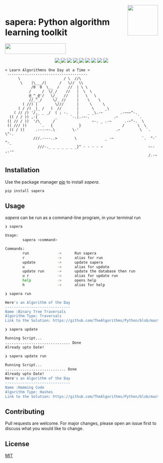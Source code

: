 <img align="right" height="100" src = "https://www.python.org/static/community_logos/python-powered-h.svg"/>  

# sapera: Python algorithm learning toolkit

<img align="left" height="35" width="200" src = "https://www.repostatus.org/badges/latest/active.svg"/>
<br/></br>

<p align="center">

<a href ="https://github.com/sarthakchaudhary13/sapera/issues">
  <img src = "https://img.shields.io/badge/contributions-welcome-brightgreen.svg?style=plastic"/>
</a>

<img src = "https://img.shields.io/pypi/l/sapera?style=plastic"/>

<img src = "https://img.shields.io/github/issues/sarthakchaudhary13/sapera?style=plastic"/>

<a href = "https://pypi.org/project/sapera/">
  <img src = "https://img.shields.io/pypi/v/sapera.svg?style=plastic"/>
</a>

<img src = "https://img.shields.io/github/stars/sarthakchaudhary13/sapera?style=plastic"/>

<img src = "https://img.shields.io/github/repo-size/sarthakchaudhary13/sapera?style=plastic"/>

<img src = "https://img.shields.io/pypi/dm/sapera?style=plastic"/>

<img src = "https://img.shields.io/travis/sarthakchaudhary13/sapera?style=plastic"/>

<img src = "http://hits.dwyl.com/sarthakchaudhary13/sapera.svg"/>

</p>  

```
< Learn Algorithmns One Day at a Time >
 -------------------------------------
      \                    / \  //\
       \    |\___/|      /   \//  \\
            /0  0  \__  /    //  | \ \    
           /     /  \/_/    //   |  \  \  
           @_^_@'/   \/_   //    |   \   \ 
           //_^_/     \/_ //     |    \    \
        ( //) |        \///      |     \     \
      ( / /) _|_ /   )  //       |      \     _\
    ( // /) '/,_ _ _/  ( ; -.    |    _ _\.-~        .-~~~^-.
  (( / / )) ,-{        _      `-.|.-~-.           .~         `.
 (( // / ))  '/\      /                 ~-. _ .-~      .-~^-.  \
 (( /// ))      `.   {            }                   /      \  \
  (( / ))     .----~-.\        \-'                 .~         \  `. \^-.
             ///.----..>        \             _ -~             `.  ^-`  ^-_
               ///-._ _ _ _ _ _ _}^ - - - - ~                     ~-- ,.-~
                                                                  /.-~

```
## Installation

Use the package manager [pip](https://pip.pypa.io/en/stable/) to install
_sapera_.

```bash
pip install sapera
```

## Usage

_sapera_ can be run as a command-line program, in your terminal run

```bash
❯ sapera

Usage:
        sapera <command>

Commands:
        run             ->      Run sapera
        r               ->      alias for run
        update          ->      update sapera
        u               ->      alias for update
        update run      ->      update the database then run
        u r             ->      alias for update run
        help            ->      opens help
        h               ->      alias for help
```

```bash
❯ sapera run

Here's an Algorithm of the Day
------------------------------
Name :Binary Tree Traversals
Algorithm Type: Traversals
Link to the Solution: https://github.com/TheAlgorithms/Python/blob/master/traversals/binary_tree_traversals.py

```

```bash
❯ sapera update

Running Script...
.............................. Done
Already upto Date!
```

```bash
❯ sapera update run

Running Script...
............................ Done
Already upto Date!
Here's an Algorithm of the Day
------------------------------
Name :Hamming Code
Algorithm Type: Hashes
Link to the Solution: https://github.com/TheAlgorithms/Python/blob/master/hashes/hamming_code.py

```

## Contributing

Pull requests are welcome. For major changes, please open an issue first to
discuss what you would like to change.

## License

[MIT](https://raw.githubusercontent.com/sarthakchaudhary13/sapera/master/LICENSE)
